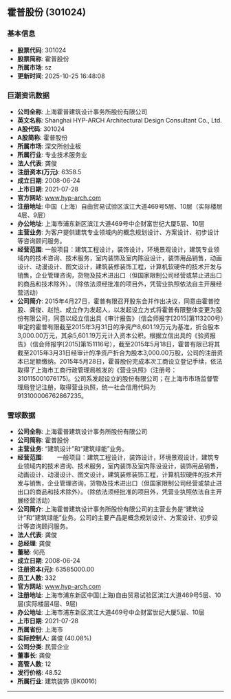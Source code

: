 ## 霍普股份 (301024)

### 基本信息

- **股票代码**: 301024
- **股票简称**: 霍普股份
- **所属市场**: sz
- **更新时间**: 2025-10-25 16:48:08

### 巨潮资讯数据

- **公司全称**: 上海霍普建筑设计事务所股份有限公司
- **英文名称**: Shanghai HYP-ARCH Architectural Design Consultant Co., Ltd.
- **A股代码**: 301024
- **A股简称**: 霍普股份
- **所属市场**: 深交所创业板
- **所属行业**: 专业技术服务业
- **法人代表**: 龚俊
- **注册资本(万元)**: 6358.5
- **成立日期**: 2008-06-24
- **上市日期**: 2021-07-28
- **官方网站**: www.hyp-arch.com
- **注册地址**: 中国（上海）自由贸易试验区滨江大道469号5层、10层（实际楼层4层、9层）
- **办公地址**: 上海市浦东新区滨江大道469号中企财富世纪大厦5层、10层
- **主营业务**: 为客户提供建筑专业领域内的概念规划设计、方案设计、初步设计等咨询顾问服务。
- **经营范围**: 一般项目：建筑工程设计，装饰设计，环境景观设计，建筑专业领域内的技术咨询、技术服务，室内装饰及室内陈设设计，装饰用品销售，动画设计、动漫设计、图文设计，建筑装修装饰工程，计算机软硬件的技术开发与销售，企业管理咨询，货物及技术进出口（但国家限制公司经营或禁止进出口的商品和技术除外）。（除依法须经批准的项目外，凭营业执照依法自主开展经营活动）
- **公司简介**: 2015年4月27日，霍普有限召开股东会并作出决议，同意由霍普控股、龚俊、赵恺、成立作为发起人，以发起设立方式将霍普有限整体变更为股份有限公司，同意以经立信出具《审计报告》（信会师报字[2015]第113200号）审定的霍普有限截至2015年3月31日的净资产8,601.19万元为基准，折合股本3,000.00万元，其余5,601.19万元计入资本公积。根据立信出具的《验资报告》（信会师报字[2015]第151116号），截至2015年5月18日，霍普有限已将其截至2015年3月31日经审计的净资产折合为股本3,000.00万股，公司的注册资本已足额缴纳。2015年5月28日，霍普股份完成本次工商设立登记手续，依法取得了上海市工商行政管理局核发的《营业执照》（注册号：310115001076175)。公司系发起设立的股份有限公司；在上海市市场监督管理局登记注册，取得营业执照，统一社会信用代码为913100006762867235。

### 雪球数据

- **公司全称**: 上海霍普建筑设计事务所股份有限公司
- **公司简称**: 霍普股份
- **主营业务**: “建筑设计”和“建筑绿能”业务。
- **经营范围**: 　　一般项目：建筑工程设计，装饰设计，环境景观设计，建筑专业领域内的技术咨询、技术服务，室内装饰及室内陈设设计，装饰用品销售，动画设计、动漫设计、图文设计，建筑装修装饰工程，计算机软硬件的技术开发与销售，企业管理咨询，货物及技术进出口（但国家限制公司经营或禁止进出口的商品和技术除外）。（除依法须经批准的项目外，凭营业执照依法自主开展经营活动）
- **公司简介**: 上海霍普建筑设计事务所股份有限公司的主营业务是“建筑设计”和“建筑绿能”业务。公司的主要产品是概念规划设计、方案设计、初步设计等咨询顾问服务。
- **法人代表**: 龚俊
- **总经理**: 龚俊
- **董秘**: 何亮
- **成立日期**: 2008-06-24
- **注册资本(元)**: 63585000.00
- **员工人数**: 332
- **官方网站**: www.hyp-arch.com
- **注册地址**: 上海市浦东新区中国(上海)自由贸易试验区滨江大道469号5层、10层(实际楼层4层、9层)
- **办公地址**: 上海市浦东新区滨江大道469号中企财富世纪大厦5层、10层
- **上市日期**: 2021-07-28
- **所属省份**: 上海市
- **实际控制人**: 龚俊 (40.08%)
- **公司分类**: 民营企业
- **董事长**: 龚俊
- **高管人数**: 12
- **发行价格**: 48.52
- **所属行业**: 建筑装饰 (BK0016)

---